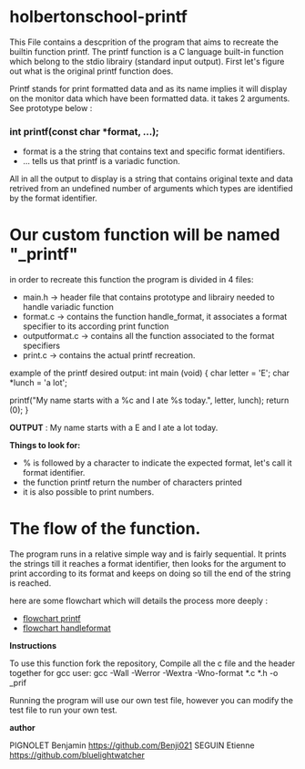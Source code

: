 # holbertonschool-printf

This File contains a descprition of the program that aims to recreate the builtin function printf. The printf function is a C language built-in function which belong to the stdio librairy (standard input output). First let's figure out what is the original printf function does.

Printf stands for print formatted data and as its name implies it will display on the monitor data which have been formatted data. it takes 2 arguments. See prototype below :

### int printf(const char *format, ...);

- format is a the string that contains text and specific format identifiers.
- ...  tells us that printf is a variadic function. 

All in all the output to display is a string that contains original texte and data retrived from an undefined number of arguments which types are identified by the format identifier. 


# Our custom function will be named "_printf"

in order to recreate this function the program is divided in 4 files:
- main.h           -> header file that contains prototype and librairy needed to handle variadic function
- format.c         -> contains the function handle_format, it associates a format specifier to its according print function
- outputformat.c   -> contains all the function associated to the format specifiers
- print.c          -> contains the actual printf recreation. 

example of the printf desired output: 
int main (void)
{
char letter = 'E';
char *lunch = 'a lot';

printf("My name starts with a %c and I ate %s today.", letter, lunch);
return (0);
}

**OUTPUT** : My name starts with a E and I ate a lot today.

**Things to look for:**

- % is followed by a character to indicate the expected format, let's call it format identifier.  
- the function printf return the number of characters printed
- it is also possible to print numbers. 

# The flow of the function. 

The program runs in a relative simple way and is fairly sequential. It prints the strings till it reaches a format identifier, then looks for the argument to print according to its format and keeps on doing so till the end of the string is reached. 

here are some flowchart which will details the process more deeply : 

- [flowchart printf](Flowcharts/_printf(main).png)
- [flowchart handleformat](Flowcharts/Handle_format(soubroutine).png)


**Instructions**

To use this function fork the repository,
Compile all the c file and the header together for gcc user: gcc -Wall -Werror -Wextra -Wno-format *.c *.h -o _prif

Running the program will use our own test file, however you can modify the test file to run your own test. 

**author**

PIGNOLET Benjamin https://github.com/Benji021
SEGUIN Etienne https://github.com/bluelightwatcher
